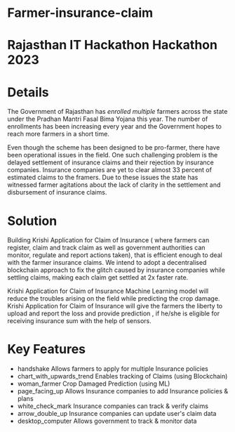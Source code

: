 # Farmer-insurance-claim

# Rajasthan IT Hackathon  Hackathon 2023

# Details

The Government of Rajasthan  has *enrolled multiple* farmers across the state under the Pradhan Mantri Fasal Bima Yojana this year. The number of enrollments has been increasing every year and the Government hopes to reach more farmers in a short time.

Even though the scheme has been designed to be pro-farmer, there have been operational issues in the field. One such challenging problem is the delayed settlement of insurance claims and their rejection by insurance companies. Insurance companies are yet to clear almost 33 percent of estimated claims to the framers. Due to these issues the state has witnessed farmer agitations about the lack of clarity in the settlement and disbursement of insurance claims.

# Solution
Building Krishi Application for Claim of Insurance ( where farmers can register, claim and track claim as well as government authorities can monitor, regulate and report actions taken), that is efficient enough to deal with the farmer insurance claims. We intend to adopt a decentralised blockchain approach to fix the glitch caused by insurance companies while settling claims, making each claim get settled at 2x faster rate.

Krishi Application for Claim of Insurance Machine Learning model will reduce the troubles arising on the field while predicting the crop damage. Krishi Application for Claim of Insurance will give the farmers the liberty to upload and report the loss and provide prediction , if he/she is eligible for receiving insurance sum with the help of sensors.

# Key Features
* handshake Allows farmers to apply for multiple Insurance policies
* chart_with_upwards_trend Enables tracking of Claims (using Blockchain)
* woman_farmer Crop Damaged Prediction (using ML)
* page_facing_up Allows Insurance companies to add Insurance policies & plans
* white_check_mark Insurance companies can track & verify claims
* arrow_double_up Insurance companies can update user's claim data
* desktop_computer Allows government to track & monitor data
